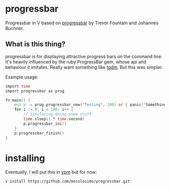 # progressbar
Progressbar in V based on [progressbar](https://github.com/doches/progressbar) by Trevor Fountain and Johannes Buchner.

## What is this thing?

progressbar is for displaying attractive progress bars on the command line. It's heavily influenced by the ruby ProgressBar
gem, whose api and behaviour it imitates. Really want something like [tqdm](https://github.com/tqdm/tqdm). But this was simpler. 

Example usage:

```v
import time
import progressbar as prog

fn main() {
	mut p := prog.progressbar_new("Testing", 100) or { panic('Something went wrong with progressbar_new')}
	for i := 0; i < 100; i++ {
		// Simulating doing some stuff
		time.sleep(1 * time.second)
		p.progressbar_inc()
	}
	p.progressbar_finish()
}
```

# installing

Eventually, I will put this in [vpm](https://vpm.vlang.io/) but for now:

```bash
v install https://github.com/mecolosimo/progressbar.git
```